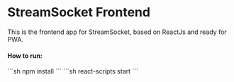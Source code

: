 # StreamSocket Frontend

This is the frontend app for StreamSocket, 
based on ReactJs and ready for PWA.

<h4 align="left">How to run:</h4>
```sh
npm install
```
```sh
react-scripts start
```
